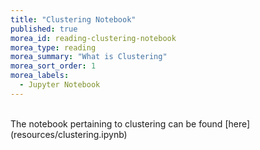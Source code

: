 ```yaml
---
title: "Clustering Notebook" 
published: true
morea_id: reading-clustering-notebook
morea_type: reading
morea_summary: "What is Clustering"
morea_sort_order: 1
morea_labels:
  - Jupyter Notebook
---
```

<br/>
The notebook pertaining to clustering can be found [here](resources/clustering.ipynb) 

<br/>